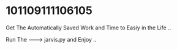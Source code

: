 # 101109111106105
Get The Automatically Saved Work and Time to Easiy in the Life ..

Run The ---> jarvis.py and Enjoy ..
